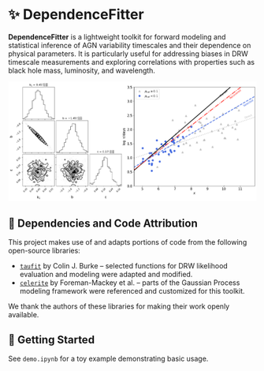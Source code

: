 # ✨ DependenceFitter

**DependenceFitter** is a lightweight toolkit for forward modeling and statistical inference of AGN variability timescales and their dependence on physical parameters. It is particularly useful for addressing biases in DRW timescale measurements and exploring correlations with properties such as black hole mass, luminosity, and wavelength.

![Demo](demo.png)


## 🔧 Dependencies and Code Attribution

This project makes use of and adapts portions of code from the following open-source libraries:

- [`taufit`](https://github.com/burke86/taufit) by Colin J. Burke – selected functions for DRW likelihood evaluation and modeling were adapted and modified.
- [`celerite`](https://github.com/dfm/celerite) by Foreman-Mackey et al. – parts of the Gaussian Process modeling framework were referenced and customized for this toolkit.

We thank the authors of these libraries for making their work openly available.

## 🚀 Getting Started

See `demo.ipynb` for a toy example demonstrating basic usage.